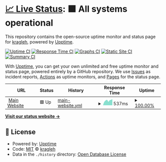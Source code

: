 # [📈 Live Status](https://useless.beauty): <!--live status--> **🟩 All systems operational**

This repository contains the open-source uptime monitor and status page for [kragleh](https://kragleh.com), powered by [Upptime](https://github.com/upptime/upptime).

[![Uptime CI](https://github.com/kragleh/status.useless.beauty/workflows/Uptime%20CI/badge.svg)](https://github.com/kragleh/status.useless.beauty/actions?query=workflow%3A%22Uptime+CI%22)
[![Response Time CI](https://github.com/kragleh/status.useless.beauty/workflows/Response%20Time%20CI/badge.svg)](https://github.com/kragleh/status.useless.beauty/actions?query=workflow%3A%22Response+Time+CI%22)
[![Graphs CI](https://github.com/kragleh/status.useless.beauty/workflows/Graphs%20CI/badge.svg)](https://github.com/kragleh/status.useless.beauty/actions?query=workflow%3A%22Graphs+CI%22)
[![Static Site CI](https://github.com/kragleh/status.useless.beauty/workflows/Static%20Site%20CI/badge.svg)](https://github.com/kragleh/status.useless.beauty/actions?query=workflow%3A%22Static+Site+CI%22)
[![Summary CI](https://github.com/kragleh/status.useless.beauty/workflows/Summary%20CI/badge.svg)](https://github.com/kragleh/status.useless.beauty/actions?query=workflow%3A%22Summary+CI%22)

With [Upptime](https://upptime.js.org), you can get your own unlimited and free uptime monitor and status page, powered entirely by a GitHub repository. We use [Issues](https://github.com/kragleh/status.useless.beauty/issues) as incident reports, [Actions](https://github.com/kragleh/status.useless.beauty/actions) as uptime monitors, and [Pages](https://useless.beauty) for the status page.

<!--start: status pages-->
<!-- This summary is generated by Upptime (https://github.com/upptime/upptime) -->
<!-- Do not edit this manually, your changes will be overwritten -->
<!-- prettier-ignore -->
| URL | Status | History | Response Time | Uptime |
| --- | ------ | ------- | ------------- | ------ |
| <img alt="" src="https://icons.duckduckgo.com/ip3/useless.beauty.ico" height="13"> [Main Website](https://useless.beauty) | 🟩 Up | [main-website.yml](https://github.com/kragleh/status.useless.beauty/commits/HEAD/history/main-website.yml) | <details><summary><img alt="Response time graph" src="./graphs/main-website/response-time-week.png" height="20"> 537ms</summary><br><a href="https://status.useless.beauty/history/main-website"><img alt="Response time 619" src="https://img.shields.io/endpoint?url=https%3A%2F%2Fraw.githubusercontent.com%2Fkragleh%2Fstatus.useless.beauty%2FHEAD%2Fapi%2Fmain-website%2Fresponse-time.json"></a><br><a href="https://status.useless.beauty/history/main-website"><img alt="24-hour response time 683" src="https://img.shields.io/endpoint?url=https%3A%2F%2Fraw.githubusercontent.com%2Fkragleh%2Fstatus.useless.beauty%2FHEAD%2Fapi%2Fmain-website%2Fresponse-time-day.json"></a><br><a href="https://status.useless.beauty/history/main-website"><img alt="7-day response time 537" src="https://img.shields.io/endpoint?url=https%3A%2F%2Fraw.githubusercontent.com%2Fkragleh%2Fstatus.useless.beauty%2FHEAD%2Fapi%2Fmain-website%2Fresponse-time-week.json"></a><br><a href="https://status.useless.beauty/history/main-website"><img alt="30-day response time 619" src="https://img.shields.io/endpoint?url=https%3A%2F%2Fraw.githubusercontent.com%2Fkragleh%2Fstatus.useless.beauty%2FHEAD%2Fapi%2Fmain-website%2Fresponse-time-month.json"></a><br><a href="https://status.useless.beauty/history/main-website"><img alt="1-year response time 619" src="https://img.shields.io/endpoint?url=https%3A%2F%2Fraw.githubusercontent.com%2Fkragleh%2Fstatus.useless.beauty%2FHEAD%2Fapi%2Fmain-website%2Fresponse-time-year.json"></a></details> | <details><summary><a href="https://status.useless.beauty/history/main-website">100.00%</a></summary><a href="https://status.useless.beauty/history/main-website"><img alt="All-time uptime 97.01%" src="https://img.shields.io/endpoint?url=https%3A%2F%2Fraw.githubusercontent.com%2Fkragleh%2Fstatus.useless.beauty%2FHEAD%2Fapi%2Fmain-website%2Fuptime.json"></a><br><a href="https://status.useless.beauty/history/main-website"><img alt="24-hour uptime 100.00%" src="https://img.shields.io/endpoint?url=https%3A%2F%2Fraw.githubusercontent.com%2Fkragleh%2Fstatus.useless.beauty%2FHEAD%2Fapi%2Fmain-website%2Fuptime-day.json"></a><br><a href="https://status.useless.beauty/history/main-website"><img alt="7-day uptime 100.00%" src="https://img.shields.io/endpoint?url=https%3A%2F%2Fraw.githubusercontent.com%2Fkragleh%2Fstatus.useless.beauty%2FHEAD%2Fapi%2Fmain-website%2Fuptime-week.json"></a><br><a href="https://status.useless.beauty/history/main-website"><img alt="30-day uptime 97.01%" src="https://img.shields.io/endpoint?url=https%3A%2F%2Fraw.githubusercontent.com%2Fkragleh%2Fstatus.useless.beauty%2FHEAD%2Fapi%2Fmain-website%2Fuptime-month.json"></a><br><a href="https://status.useless.beauty/history/main-website"><img alt="1-year uptime 97.01%" src="https://img.shields.io/endpoint?url=https%3A%2F%2Fraw.githubusercontent.com%2Fkragleh%2Fstatus.useless.beauty%2FHEAD%2Fapi%2Fmain-website%2Fuptime-year.json"></a></details>

<!--end: status pages-->

[**Visit our status website →**](https://useless.beauty)

## 📄 License

- Powered by: [Upptime](https://github.com/upptime/upptime)
- Code: [MIT](./LICENSE) © [kragleh](https://kragleh.com)
- Data in the `./history` directory: [Open Database License](https://opendatacommons.org/licenses/odbl/1-0/)
